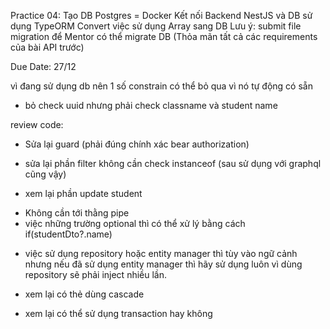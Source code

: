 Practice 04:
Tạo DB Postgres = Docker
Kết nối Backend NestJS và DB sử dụng TypeORM
Convert việc sử dụng Array sang DB
Lưu ý: submit file migration để Mentor có thể migrate DB
(Thỏa mãn tất cả các requirements của bài API trước)

Due Date: 27/12

vì đang sử dụng db nên 1 số constrain có thể bỏ qua vì nó tự động có sẵn
+ bỏ check uuid nhưng phải check classname và student name

<!-- - 1 HS chỉ thuộc về duy nhất 1 class // One to Many -->
<!-- - Class Name không được phép trùng // class Name enable thuộc unique -->
<!-- - Student Name không được phép trùng.// studentName enable thuộc unique -->
<!-- - 1 HS phải thuộc về 1 class nào đó. // classname not null -->
<!-- - 1 Class có thể có nhiều học sinh // Many to One -->

review code:
- Sửa lại guard (phải đúng chính xác bear authorization)

- sửa lại phần filter không cần check instanceof (sau sử dụng với graphql cũng vậy)

- xem lại phần update student
+ Không cần tới thằng pipe
+ việc những trường optional thì có thể xử lý bằng cách if(studentDto?.name) 

- việc sử dụng repository hoặc entity manager thì tùy vào ngữ cảnh
nhưng nếu đã sử dụng entity manager thì hãy sử dụng luôn vì dùng repository sẽ phải
inject nhiều lần.

- xem lại có thẻ dùng cascade

- xem lại có thể sử dụng transaction hay không

